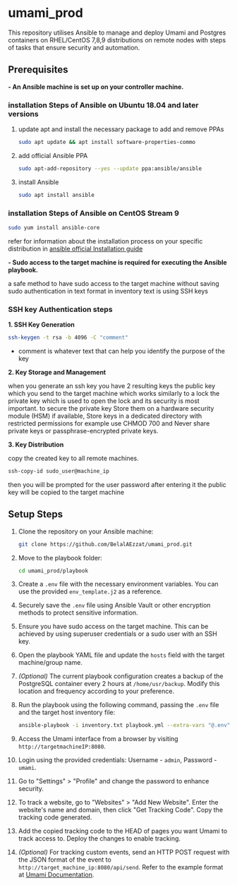 # umami_prod

This repository utilises Ansible to manage and deploy Umami and Postgres containers on RHEL/CentOS 7,8,9 distributions on remote nodes with steps of tasks that ensure security and automation. 

## Prerequisites

**- An Ansible machine is set up on your controller machine.**

### installation Steps of Ansible on Ubuntu 18.04 and later versions 
1. update apt and install the necessary package to add and remove PPAs
   ```bash
   sudo apt update && apt install software-properties-commo
   ```
2. add official Ansible PPA
   ```bash
   sudo apt-add-repository --yes --update ppa:ansible/ansible
   ```
3. install Ansible
   ```bash
   sudo apt install ansible
   ```
### installation Steps of Ansible on CentOS Stream 9
```bash
sudo yum install ansible-core
```

refer for information about the installation process on your specific distribution in [ansible official Installation guide](https://docs.ansible.com/ansible/2.9/installation_guide/index.html)


**- Sudo access to the target machine is required for executing the Ansible playbook.**

a safe method to have sudo access to the target machine without saving sudo authentication in text format in inventory text is using SSH keys
### SSH key Authentication steps

**1. SSH Key Generation**
   ```bash
   ssh-keygen -t rsa -b 4096 -C "comment"
   ```
   - comment is whatever text that can help you identify the purpose of the key
   
**2. Key Storage and Management**

   when you generate an ssh key you have 2 resulting keys 
   the public key which you send to the target machine which works similarly to a lock
   the private key which is used to open the lock and its security is most important.
   to secure the private key Store them on a hardware security module (HSM) if available, 
   Store keys in a dedicated directory with restricted permissions for example use CHMOD 700 
   and Never share private keys or passphrase-encrypted private keys.
   
**3. Key Distribution**
   
   copy the created key to all remote machines. 
   ```bash
   ssh-copy-id sudo_user@machine_ip
   ```
   then you will be prompted for the user password after entering it the public key will be copied to the target machine



## Setup Steps

1. Clone the repository on your Ansible machine:

   ```bash
   git clone https://github.com/BelalAEzzat/umami_prod.git
   ```

2. Move to the playbook folder:

   ```bash
   cd umami_prod/playbook
   ```

3. Create a `.env` file with the necessary environment variables. You can use the provided `env_template.j2` as a reference.

4. Securely save the `.env` file using Ansible Vault or other encryption methods to protect sensitive information.

5. Ensure you have sudo access on the target machine. This can be achieved by using superuser credentials or a sudo user with an SSH key.

6. Open the playbook YAML file and update the `hosts` field with the target machine/group name.

7. *(Optional)* The current playbook configuration creates a backup of the PostgreSQL container every 2 hours at `/home/usr/backup`. Modify this location and frequency according to your preference.

8. Run the playbook using the following command, passing the `.env` file and the target host inventory file:

   ```bash
   ansible-playbook -i inventory.txt playbook.yml --extra-vars "@.env"
   ```

9. Access the Umami interface from a browser by visiting `http://targetmachineIP:8080`.

10. Login using the provided credentials: Username - `admin`, Password - `umami`.

11. Go to "Settings" > "Profile" and change the password to enhance security.

12. To track a website, go to "Websites" > "Add New Website". Enter the website's name and domain, then click "Get Tracking Code". Copy the tracking code generated.

13. Add the copied tracking code to the HEAD of pages you want Umami to track access to. Deploy the changes to enable tracking.

14. *(Optional)* For tracking custom events, send an HTTP POST request with the JSON format of the event to `http://target_machine_ip:8080/api/send`. Refer to the example format at [Umami Documentation](https://umami.is/docs/sending-stats).

